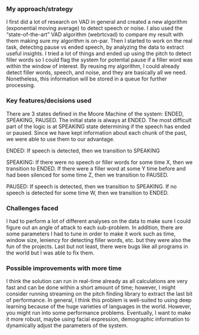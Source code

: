 ### My approach/strategy
I first did a lot of research on VAD in general and created a new algorithm (exponential moving average) to detect speech or noise. I also used the “state-of-the-art” VAD algorithm (webrtcvad) to compare my result with them making sure my algorithm is on-par. Then I started to work on the real task, detecting pause vs ended speech, by analyzing the data to extract useful insights. I tried a lot of things and ended up using the pitch to detect filler words so I could flag the system for potential pause if a filler word was within the window of interest. By reusing my algorithm, I could already detect filler words, speech, and noise, and they are basically all we need. Nonetheless, this information will be stored in a queue for further processing.

### Key features/decisions used
There are 3 states defined in the Moore Machine of the system: ENDED, SPEAKING, PAUSED. The initial state is always at ENDED. The most difficult part of the logic is at SPEAKING state determining if the speech has ended or paused. Since we have kept information about each chunk of the past, we were able to use them to our advantage.

ENDED:
If speech is detected, then we transition to SPEAKING 

SPEAKING:
If there were no speech or filler words for some time X, then we transition to ENDED.
If there were a filler word at some Y time before and had been silenced for some time Z, then we transition to PAUSED.

PAUSED:
If speech is detected, then we transition to SPEAKING.
If no speech is detected for some time W, then we transition to ENDED.

### Challenges faced
I had to perform a lot of different analyses on the data to make sure I could figure out an angle of attack to each sub-problem. In addition, there are some parameters I had to tune in order to make it work such as time, window size, leniency for detecting filler words, etc. but they were also the fun of the projects. Last but not least, there were bugs like all programs in the world but I was able to fix them.

### Possible improvements with more time
I think the solution can run in real-time already as all calculations are very fast and can be done within a short amount of time; however, I might consider running streaming on the pitch finding library to extract the last bit of performance. In general, I think this problem is well-suited to using deep learning because of the huge varieties of languages in the world. However, you might run into some performance problems. Eventually, I want to make it more robust, maybe using facial expression, demographic information to dynamically adjust the parameters of the system.


